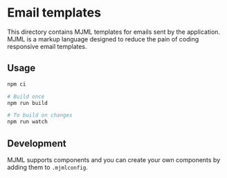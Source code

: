 # Email templates

This directory contains MJML templates for emails sent by the application. MJML is a markup language designed to reduce the pain of coding responsive email templates.

## Usage

```bash
npm ci

# Build once
npm run build

# To build on changes
npm run watch
```

## Development

MJML supports components and you can create your own components by adding them to `.mjmlconfig`.
